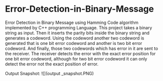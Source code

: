 # Error-Detection-in-Binary-Message
Error Detection in Binary Message using Hamming Code algorithm implemented by C++ programming Language. This project takes a binary string as input. Then it inserts the parity bits inside the binary string and generates a codeword. Using the codeword another two codeword is generated that is one bit error codeword and another is two bit error codeword. And finally, those two codewords which has error in it are sent to the receiver. The receiver detects the error with the exact error position for one bit error codeword, although for two bit error codeword it can only detect the error not the exact position of error.

Output Snapshot:
![](output _snapshot.PNG)
